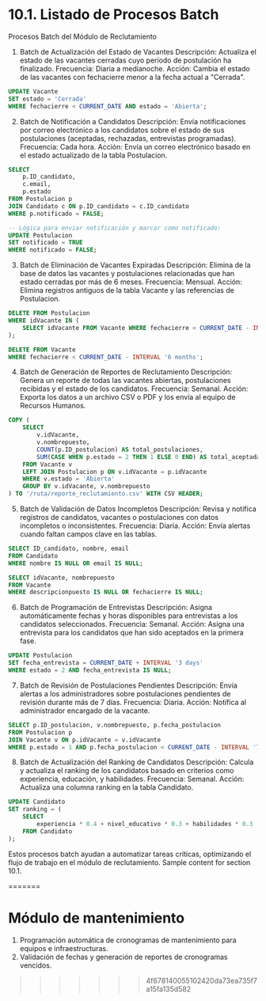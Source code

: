 # 10.1. Listado de Procesos Batch
Procesos Batch del Módulo de Reclutamiento
1. Batch de Actualización del Estado de Vacantes
Descripción: Actualiza el estado de las vacantes cerradas cuyo período de postulación ha finalizado.
Frecuencia: Diaria a medianoche.
Acción:
Cambia el estado de las vacantes con fechacierre menor a la fecha actual a "Cerrada".
```sql
UPDATE Vacante
SET estado = 'Cerrada'
WHERE fechacierre < CURRENT_DATE AND estado = 'Abierta';
```
2. Batch de Notificación a Candidatos
Descripción: Envía notificaciones por correo electrónico a los candidatos sobre el estado de sus postulaciones (aceptadas, rechazadas, entrevistas programadas).
Frecuencia: Cada hora.
Acción:
Envía un correo electrónico basado en el estado actualizado de la tabla Postulacion.
```sql
SELECT 
    p.ID_candidato, 
    c.email, 
    p.estado 
FROM Postulacion p
JOIN Candidato c ON p.ID_candidato = c.ID_candidato
WHERE p.notificado = FALSE;

-- Lógica para enviar notificación y marcar como notificado:
UPDATE Postulacion
SET notificado = TRUE
WHERE notificado = FALSE;
```
3. Batch de Eliminación de Vacantes Expiradas
Descripción: Elimina de la base de datos las vacantes y postulaciones relacionadas que han estado cerradas por más de 6 meses.
Frecuencia: Mensual.
Acción:
Elimina registros antiguos de la tabla Vacante y las referencias de Postulacion.
```sql
DELETE FROM Postulacion 
WHERE idVacante IN (
    SELECT idVacante FROM Vacante WHERE fechacierre < CURRENT_DATE - INTERVAL '6 months'
);

DELETE FROM Vacante
WHERE fechacierre < CURRENT_DATE - INTERVAL '6 months';
```

4. Batch de Generación de Reportes de Reclutamiento
Descripción: Genera un reporte de todas las vacantes abiertas, postulaciones recibidas y el estado de los candidatos.
Frecuencia: Semanal.
Acción:
Exporta los datos a un archivo CSV o PDF y los envía al equipo de Recursos Humanos.
```sql
COPY (
    SELECT 
        v.idVacante, 
        v.nombrepuesto, 
        COUNT(p.ID_postulacion) AS total_postulaciones, 
        SUM(CASE WHEN p.estado = 2 THEN 1 ELSE 0 END) AS total_aceptadas
    FROM Vacante v
    LEFT JOIN Postulacion p ON v.idVacante = p.idVacante
    WHERE v.estado = 'Abierta'
    GROUP BY v.idVacante, v.nombrepuesto
) TO '/ruta/reporte_reclutamiento.csv' WITH CSV HEADER;
```

5. Batch de Validación de Datos Incompletos
Descripción: Revisa y notifica registros de candidatos, vacantes o postulaciones con datos incompletos o inconsistentes.
Frecuencia: Diaria.
Acción:
Envía alertas cuando faltan campos clave en las tablas.
```sql
SELECT ID_candidato, nombre, email 
FROM Candidato 
WHERE nombre IS NULL OR email IS NULL;

SELECT idVacante, nombrepuesto 
FROM Vacante 
WHERE descripcionpuesto IS NULL OR fechacierre IS NULL;
```

6. Batch de Programación de Entrevistas
Descripción: Asigna automáticamente fechas y horas disponibles para entrevistas a los candidatos seleccionados.
Frecuencia: Semanal.
Acción:
Asigna una entrevista para los candidatos que han sido aceptados en la primera fase.
```sql
UPDATE Postulacion
SET fecha_entrevista = CURRENT_DATE + INTERVAL '3 days'
WHERE estado = 2 AND fecha_entrevista IS NULL;
```
7. Batch de Revisión de Postulaciones Pendientes
Descripción: Envía alertas a los administradores sobre postulaciones pendientes de revisión durante más de 7 días.
Frecuencia: Diaria.
Acción:
Notifica al administrador encargado de la vacante.
```sql
SELECT p.ID_postulacion, v.nombrepuesto, p.fecha_postulacion 
FROM Postulacion p
JOIN Vacante v ON p.idVacante = v.idVacante
WHERE p.estado = 1 AND p.fecha_postulacion < CURRENT_DATE - INTERVAL '7 days';
```

8. Batch de Actualización del Ranking de Candidatos
Descripción: Calcula y actualiza el ranking de los candidatos basado en criterios como experiencia, educación, y habilidades.
Frecuencia: Semanal.
Acción:
Actualiza una columna ranking en la tabla Candidato.
```sql
UPDATE Candidato
SET ranking = (
    SELECT 
        experiencia * 0.4 + nivel_educativo * 0.3 + habilidades * 0.3
    FROM Candidato
);
```
Estos procesos batch ayudan a automatizar tareas críticas, optimizando el flujo de trabajo en el módulo de reclutamiento.
Sample content for section 10.1.

=======
# Módulo de mantenimiento

1. Programación automática de cronogramas de mantenimiento para equipos e infraestructuras.
2. Validación de fechas y generación de reportes de cronogramas vencidos.
>>>>>>> 4f678140055102420da73ea735f7a15fa135d582
